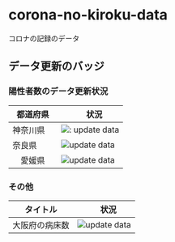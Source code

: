 # corona-no-kiroku-data

コロナの記録のデータ



## データ更新のバッジ


### 陽性者数のデータ更新状況

| 都道府県　|　状況 |
| - | - |
| 神奈川県| ![: update data](https://github.com/tamitami5c/corona-kanagawa-data/workflows/update%20data/badge.svg) |
| 奈良県 | ![update data](https://github.com/tamitami5c/corona-nara-data/workflows/update%20data/badge.svg)|
|　愛媛県 |  ![update data](https://github.com/tamitami5c/corona-ehime-data/workflows/update%20data/badge.svg)|


### その他
| タイトル　|　状況 |
| - | - |
| 大阪府の病床数| ![update data](https://github.com/tamitami5c/osaka-beds-data/workflows/update%20data/badge.svg) |
